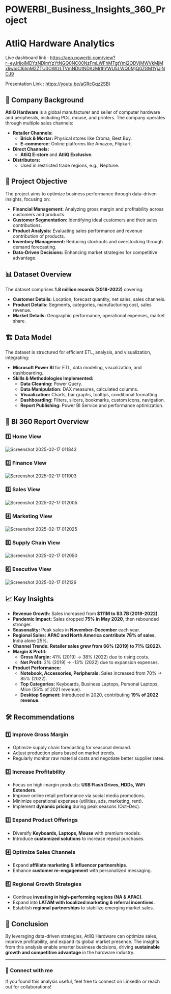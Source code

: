 # POWERBI_Business_Insights_360_Project

# AtliQ Hardware Analytics

Live dashboard link : https://app.powerbi.com/view?r=eyJrIjoiMDYzNDlmYzYtNGQ0NC00NzFmLWFhMTgtYmI2ODVjMWVkMjMxIiwidCI6ImM2ZTU0OWIzLTVmNDUtNDAzMi1hYWU5LWQ0MjQ0ZGM1YjJjNCJ9

Presentation Link : https://youtu.be/aGRcGqz2SBI

## 📌 Company Background
**AtliQ Hardware** is a global manufacturer and seller of computer hardware and peripherals, including PCs, mouse, and printers. The company operates through multiple sales channels:

- **Retailer Channels:**
  - **Brick & Mortar:** Physical stores like Croma, Best Buy.
  - **E-commerce:** Online platforms like Amazon, Flipkart.
- **Direct Channels:**
  - **AtliQ E-store** and **AtliQ Exclusive**.
- **Distributors:**
  - Used in restricted trade regions, e.g., Neptune.

## 🎯 Project Objective
The project aims to optimize business performance through data-driven insights, focusing on:
- **Financial Management:** Analyzing gross margin and profitability across customers and products.
- **Customer Segmentation:** Identifying ideal customers and their sales contributions.
- **Product Analysis:** Evaluating sales performance and revenue contribution of products.
- **Inventory Management:** Reducing stockouts and overstocking through demand forecasting.
- **Data-Driven Decisions:** Enhancing market strategies for competitive advantage.

## 📊 Dataset Overview
The dataset comprises **1.8 million records (2018-2022)** covering:
- **Customer Details:** Location, forecast quantity, net sales, sales channels.
- **Product Details:** Segments, categories, manufacturing cost, sales revenue.
- **Market Details:** Geographic performance, operational expenses, market share.

## 🏗 Data Model
The dataset is structured for efficient ETL, analysis, and visualization, integrating:
- **Microsoft Power BI** for ETL, data modeling, visualization, and dashboarding.
- **Skills & Methodologies Implemented:**
  - **Data Cleaning:** Power Query.
  - **Data Manipulation:** DAX measures, calculated columns.
  - **Visualization:** Charts, bar graphs, tooltips, conditional formatting.
  - **Dashboarding:** Filters, slicers, bookmarks, custom icons, navigation.
  - **Report Publishing:** Power BI Service and performance optimization.

## 📑 BI 360 Report Overview
### 1️⃣ Home View

![Screenshot 2025-02-17 011843](https://github.com/user-attachments/assets/50026370-7877-4a60-bcce-8a578f5037d6)


### 2️⃣ Finance View

![Screenshot 2025-02-17 011903](https://github.com/user-attachments/assets/490aa238-3b79-4f64-b25d-5727b5a5b4cd)



### 3️⃣ Sales View

![Screenshot 2025-02-17 012005](https://github.com/user-attachments/assets/77860da7-ff92-4677-8e25-40ac3cf74573)



### 4️⃣ Marketing View

![Screenshot 2025-02-17 012025](https://github.com/user-attachments/assets/3ea74689-e61f-4a11-8057-afc649318bf5)


### 5️⃣ Supply Chain View

![Screenshot 2025-02-17 012050](https://github.com/user-attachments/assets/8d55290e-1aee-4d2f-bff5-03f7bf5b96d0)



### 6️⃣ Executive View

![Screenshot 2025-02-17 012126](https://github.com/user-attachments/assets/e47a754c-6d1a-4d9e-8dff-c6b155eafe58)


## 📈 Key Insights
- **Revenue Growth:** Sales increased from **$111M to $3.7B (2019-2022)**.
- **Pandemic Impact:** Sales dropped **75% in May 2020**, then rebounded stronger.
- **Seasonality:** Peak sales in **November-December** each year.
- **Regional Sales:** **APAC and North America contribute 78% of sales**, India alone 25%.
- **Channel Trends:** **Retailer sales grew from 66% (2019) to 71% (2022).**
- **Margin & Profit:**
  - **Gross Margin:** 41% (2019) → 38% (2022) due to rising costs.
  - **Net Profit:** 2% (2019) → -13% (2022) due to expansion expenses.
- **Product Performance:**
  - **Notebook, Accessories, Peripherals:** Sales increased from 70% → 85% (2022).
  - **Top Categories:** Keyboards, Business Laptops, Personal Laptops, Mice (55% of 2021 revenue).
  - **Desktop Segment:** Introduced in 2020, contributing **19% of 2022 revenue**.

## 🛠 Recommendations
### 1️⃣ **Improve Gross Margin**
- Optimize supply chain forecasting for seasonal demand.
- Adjust production plans based on market trends.
- Regularly monitor raw material costs and negotiate better supplier rates.

### 2️⃣ **Increase Profitability**
- Focus on high-margin products: **USB Flash Drives, HDDs, WiFi Extenders**.
- Improve online retail performance via social media promotions.
- Minimize operational expenses (utilities, ads, marketing, rent).
- Implement **dynamic pricing** during peak seasons (Oct–Dec).

### 3️⃣ **Expand Product Offerings**
- Diversify **Keyboards, Laptops, Mouse** with premium models.
- Introduce **customized solutions** to increase repeat purchases.

### 4️⃣ **Optimize Sales Channels**
- Expand **affiliate marketing & influencer partnerships**.
- Enhance **customer re-engagement** with personalized messaging.

### 5️⃣ **Regional Growth Strategies**
- Continue **investing in high-performing regions (NA & APAC)**.
- Expand into **LATAM with localized marketing & referral incentives**.
- Establish **regional partnerships** to stabilize emerging market sales.

## 🚀 Conclusion
By leveraging data-driven strategies, AtliQ Hardware can optimize sales, improve profitability, and expand its global market presence. The insights from this analysis enable smarter business decisions, driving **sustainable growth and competitive advantage** in the hardware industry.

---
### 🔗 Connect with me
If you found this analysis useful, feel free to connect on LinkedIn or reach out for collaborations!
